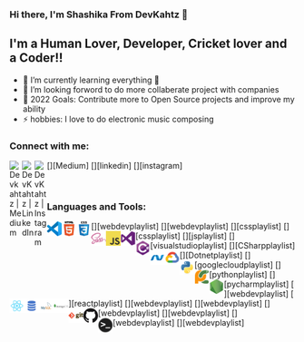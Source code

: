 ### Hi there, I'm Shashika From DevKahtz 👋 



## I'm a Human Lover, Developer, Cricket lover and a Coder!!


- 🌱 I’m currently learning everything 🤣
- 👯 I’m looking forword to do more collaberate project with companies
- 🥅 2022 Goals: Contribute more to Open Source projects and improve my ability
- ⚡ hobbies: I love to do electronic music composing 

### Connect with me:



[<img align="left" alt="Devkahtz | Medium" width="22px" src="https://cdn.jsdelivr.net/npm/simple-icons@3.13.0/icons/medium.svg" />][Medium]
[<img align="left" alt="DevKahtz | LinkedIn" width="22px" src="https://cdn.jsdelivr.net/npm/simple-icons@v3/icons/linkedin.svg" />][linkedin]
[<img align="left" alt="DevKahtz | Instagram" width="22px" src="https://cdn.jsdelivr.net/npm/simple-icons@v3/icons/instagram.svg" />][instagram]

<br />

### Languages and Tools:

[<img align="left" alt="Visual Studio Code" width="26px" src="https://raw.githubusercontent.com/github/explore/80688e429a7d4ef2fca1e82350fe8e3517d3494d/topics/visual-studio-code/visual-studio-code.png" />][webdevplaylist]
[<img align="left" alt="HTML5" width="26px" src="https://raw.githubusercontent.com/github/explore/80688e429a7d4ef2fca1e82350fe8e3517d3494d/topics/html/html.png" />][webdevplaylist]
[<img align="left" alt="CSS3" width="26px" src="https://raw.githubusercontent.com/github/explore/80688e429a7d4ef2fca1e82350fe8e3517d3494d/topics/css/css.png" />][cssplaylist]
[<img align="left" alt="Sass" width="26px" src="https://raw.githubusercontent.com/github/explore/80688e429a7d4ef2fca1e82350fe8e3517d3494d/topics/sass/sass.png" />][cssplaylist]
[<img align="left" alt="JavaScript" width="26px" src="https://raw.githubusercontent.com/github/explore/80688e429a7d4ef2fca1e82350fe8e3517d3494d/topics/javascript/javascript.png" />][jsplaylist]
[<img align="left" alt="visualstudio" width="26px" src="https://github.com/devicons/devicon/blob/master/icons/visualstudio/visualstudio-plain.svg" />][visualstudioplaylist]
[<img align="left" alt="Csharp" width="26px" src="https://github.com/devicons/devicon/blob/master/icons/csharp/csharp-original.svg" />][CSharpplaylist]
[<img align="left" alt="dotnet" width="26px" src="https://github.com/devicons/devicon/blob/master/icons/dot-net/dot-net-original.svg" />][Dotnetplaylist]
[<img align="left" alt="GoogleCloud" width="26px" src="https://github.com/devicons/devicon/blob/master/icons/googlecloud/googlecloud-original.svg" />][googlecloudplaylist]
[<img align="left" alt="python" width="26px" src="https://github.com/devicons/devicon/blob/master/icons/python/python-original.svg" />][pythonplaylist]
[<img align="left" alt="pycharm" width="26px" src="https://github.com/devicons/devicon/blob/master/icons/pycharm/pycharm-original.svg" />][pycharmplaylist]
[<img align="left" alt="Node.js" width="26px" src="https://raw.githubusercontent.com/github/explore/80688e429a7d4ef2fca1e82350fe8e3517d3494d/topics/nodejs/nodejs.png" />][webdevplaylist]
[<img align="left" alt="React" width="26px" src="https://raw.githubusercontent.com/github/explore/80688e429a7d4ef2fca1e82350fe8e3517d3494d/topics/react/react.png" />][reactplaylist]
[<img align="left" alt="SQL" width="26px" src="https://raw.githubusercontent.com/github/explore/80688e429a7d4ef2fca1e82350fe8e3517d3494d/topics/sql/sql.png" />][webdevplaylist]
[<img align="left" alt="MySQL" width="26px" src="https://raw.githubusercontent.com/github/explore/80688e429a7d4ef2fca1e82350fe8e3517d3494d/topics/mysql/mysql.png" />][webdevplaylist]
[<img align="left" alt="MongoDB" width="26px" src="https://raw.githubusercontent.com/github/explore/80688e429a7d4ef2fca1e82350fe8e3517d3494d/topics/mongodb/mongodb.png" />][webdevplaylist]
[<img align="left" alt="Git" width="26px" src="https://raw.githubusercontent.com/github/explore/80688e429a7d4ef2fca1e82350fe8e3517d3494d/topics/git/git.png" />][webdevplaylist]
[<img align="left" alt="GitHub" width="26px" src="https://raw.githubusercontent.com/github/explore/78df643247d429f6cc873026c0622819ad797942/topics/github/github.png" />][webdevplaylist]
[<img align="left" alt="Terminal" width="26px" src="https://raw.githubusercontent.com/github/explore/80688e429a7d4ef2fca1e82350fe8e3517d3494d/topics/terminal/terminal.png" />][webdevplaylist]

